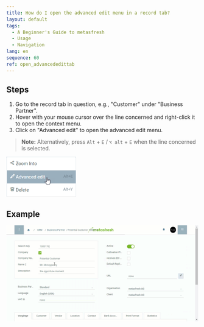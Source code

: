 ```yaml
---
title: How do I open the advanced edit menu in a record tab?
layout: default
tags:
  - A Beginner's Guide to metasfresh
  - Usage
  - Navigation
lang: en
sequence: 60
ref: open_advancededittab
---
```


## Steps
1. Go to the record tab in question, e.g., "Customer" under "Business Partner".
1. Hover with your mouse cursor over the line concerned and right-click it to open the context menu.
1. Click on "Advanced edit" to open the advanced edit menu.
 >**Note:** Alternatively, press `Alt` + `E` / `⌥ alt` + `E` when the line concerned is selected.

 ![](assets/AdvancedEdit_ContextMenu.png)

## Example
![](assets/AdvancedEditTab_Open.gif)
